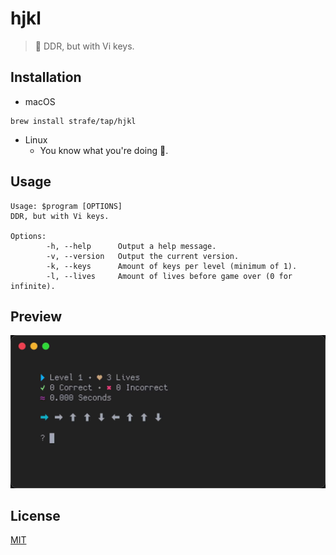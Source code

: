 # hjkl
> 💃 DDR, but with Vi keys.

## Installation
- macOS
```
brew install strafe/tap/hjkl
```

- Linux
	- You know what you're doing :penguin:.

## Usage
```
Usage: $program [OPTIONS]
DDR, but with Vi keys.

Options:
        -h, --help      Output a help message.
        -v, --version   Output the current version.
        -k, --keys      Amount of keys per level (minimum of 1).
        -l, --lives     Amount of lives before game over (0 for infinite).
```

## Preview
<center><img src=".github/assets/preview.gif"></center>

## License
[MIT](LICENSE)
